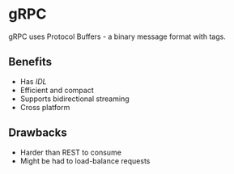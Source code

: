 # gRPC

gRPC uses Protocol Buffers - a binary message format with tags.

## Benefits
- Has _IDL_
- Efficient and compact
- Supports bidirectional streaming
- Cross platform

## Drawbacks
- Harder than REST to consume
- Might be had to load-balance requests